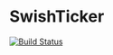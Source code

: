 # SwishTicker
[![Build Status](https://travis-ci.org/kevinhinterlong/SwishTicker.svg?branch=master)](https://travis-ci.org/kevinhinterlong/SwishTicker)

